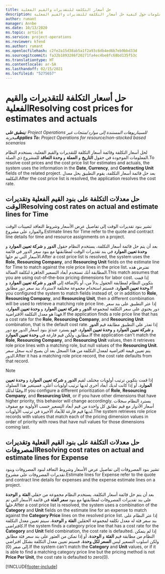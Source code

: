 ```yaml
---
title: حل أسعار التكلفة للتقديرات والقيم الفعلية
description: يقدم هذا الموضوع معلومات حول كيفية حل أسعار التكلفة للتقديرات والقيم الفعلية.
author: rumant
manager: Annbe
ms.date: 10/13/2020
ms.topic: article
ms.service: project-operations
ms.reviewer: kfend
ms.author: rumant
ms.openlocfilehash: c2fe2a15d38ab5a1f2a93c6db4ed6b7eb9bbd33d
ms.sourcegitcommit: fa32b1893286f20271fa4ec4be8fc68bd135f53c
ms.translationtype: HT
ms.contentlocale: ar-SA
ms.lasthandoff: 02/15/2021
ms.locfileid: "5275657"
---
```

# <a name="resolving-cost-prices-for-estimates-and-actuals"></a><span data-ttu-id="ffefc-103">حل أسعار التكلفة للتقديرات والقيم الفعلية</span><span class="sxs-lookup"><span data-stu-id="ffefc-103">Resolving cost prices for estimates and actuals</span></span>

<span data-ttu-id="ffefc-104">_**ينطبق على:** Project Operations للسيناريوهات المستندة إلى موارد/منتجات غير مخزنة‬_</span><span class="sxs-lookup"><span data-stu-id="ffefc-104">_**Applies To:** Project Operations for resource/non-stocked based scenarios_</span></span>

<span data-ttu-id="ffefc-105">لحل أسعار التكلفة وقائمة أسعار التكلفة للتقديرات والقيم الفعلية، يستخدم النظام المعلومات الموجودة في حقول **التاريخ** و **العملة** و **وحدة التعاقد** للمشروع ذي الصلة.</span><span class="sxs-lookup"><span data-stu-id="ffefc-105">To resolve cost prices and the cost price list for estimates and actuals, the system uses the information in the **Date**, **Currency**, and **Contracting Unit** fields of the related project.</span></span> <span data-ttu-id="ffefc-106">بعد حل قائمة أسعار التكلفة، يقوم التطبيق بحل معدل التكلفة.</span><span class="sxs-lookup"><span data-stu-id="ffefc-106">After the cost price list is resolved, the application resolves the cost rate.</span></span>

## <a name="resolving-cost-rates-on-actual-and-estimate-lines-for-time"></a><span data-ttu-id="ffefc-107">حل معدلات التكلفة على بنود القيم الفعلية وتقديرات الوقت</span><span class="sxs-lookup"><span data-stu-id="ffefc-107">Resolving cost rates on actual and estimate lines for Time</span></span>

<span data-ttu-id="ffefc-108">تشير بنود تقديرات الوقت إلى تفاصيل عرض الأسعار وشروط التعاقد لتعيينات الوقت والموارد على مشروع.</span><span class="sxs-lookup"><span data-stu-id="ffefc-108">Estimate lines for Time refer to the quote and contract line details for time and resource assignments on a project.</span></span>

<span data-ttu-id="ffefc-109">بعد أن يتم حل قائمة أسعار التكلفة، يستخدم النظام حقول **الدور** و **شركة تعيين الموارد** و **وحدة تعيين الموارد** في بند تقديرات الوقت لمطابقتها مع بنود سعر الدور في قائمة الأسعار التي تم حلها.</span><span class="sxs-lookup"><span data-stu-id="ffefc-109">After a cost price list is resolved, the system uses the **Role**, **Resourcing Company**, and **Resourcing Unit** fields on the estimate line for Time to match against the role price lines in the price list.</span></span> <span data-ttu-id="ffefc-110">تفترض هذه المطابقة أنك تستخدم أبعاد التسعير الجاهزة لتكلفة العمالة.</span><span class="sxs-lookup"><span data-stu-id="ffefc-110">This match assumes that you are using out-of-the-box pricing dimensions for labor cost.</span></span> <span data-ttu-id="ffefc-111">إذا قمت بتكوين النظام لمطابقة الحقول بدلاً من، أو بالإضافة إلى **الدور** و **شركة تعيين الموارد** و **وحدة تعيين الموارد**، فسيتم استخدام مجموعة مختلفة لاسترداد بند سعر دور مطابق.</span><span class="sxs-lookup"><span data-stu-id="ffefc-111">If you configured the system to match fields instead of, or in addition to **Role**, **Resourcing Company**, and **Resourcing Unit**, then a different combination will be used to retrieve a matching role price line.</span></span> <span data-ttu-id="ffefc-112">إذا عثر التطبيق على بند سعر دور يحتوي على سعر التكلفة لمجموعة **الدور** و **شركة تعيين الموارد** و **وحدة تعيين الموارد**، فهذا هو معدل التكلفة الافتراضية.</span><span class="sxs-lookup"><span data-stu-id="ffefc-112">If the application finds a role price line that has a cost rate for the **Role**, **Resourcing Company**, and **Resourcing Unit** combination, that is the default cost rate.</span></span> <span data-ttu-id="ffefc-113">إذا تعذر على التطبيق مطابقة قيم **الدور** و **شركة تعيين الموارد** و **وحدة تعيين الموارد**، فهو يسترد عندئذٍ بنود أسعار الدور مع دور مطابق، ولكن قيم فارغة في **وحدة تعيين الموارد**.</span><span class="sxs-lookup"><span data-stu-id="ffefc-113">If the application can't match the **Role**, **Resourcing Company**, and **Resourcing Unit** values, then it retrieves role price lines with a matching role, but null values of the **Resourcing Unit**.</span></span> <span data-ttu-id="ffefc-114">يتم تعيين قيمة افتراضية لمعدل التكلفة من هذا السجل بعد أن يصبح لديه سجل سعر الدور.</span><span class="sxs-lookup"><span data-stu-id="ffefc-114">After it has a matching role price record, the cost rate defaults from that record.</span></span> 

> [!NOTE]
> <span data-ttu-id="ffefc-115">إذا قمت بتكوين ترتيب أولويات مختلف لقيم **الدور** و **شركة تعيين الموارد** و **وحدة تعيين الموارد**، أو إذا كانت لديك أبعاد أخرى لديها ترتيب أولويات أعلى، فسيتغير هذا السلوك وفقًا لذلك.</span><span class="sxs-lookup"><span data-stu-id="ffefc-115">If you configure a different prioritization of **Role**, **Resourcing Company**, and **Resourcing Unit**, or if you have other dimensions that have higher priority, this behavior will change accordingly.</span></span> <span data-ttu-id="ffefc-116">يسترد النظام سجلات أسعار الأدوار مع قيم تطابق كل واحدة من قيم أبعاد التسعير حسب الأولوية مع صفوف لديها قيم فارغة للأبعاد الأخيرة في ترتيب الأولويات.</span><span class="sxs-lookup"><span data-stu-id="ffefc-116">The system retrieves role price records with values that match each of the pricing dimension values in order of priority with rows that have null values for those dimensions coming last.</span></span>

## <a name="resolving-cost-rates-on-actual-and-estimate-lines-for-expense"></a><span data-ttu-id="ffefc-117">حل معدلات التكلفة على بنود القيم الفعلية وتقديرات المصروفات</span><span class="sxs-lookup"><span data-stu-id="ffefc-117">Resolving cost rates on actual and estimate lines for Expense</span></span>

<span data-ttu-id="ffefc-118">تشير بنود المصروفات إلى تفاصيل عرض الأسعار وشروط التعاقد لبنود المصروفات وبنود تقديرات المصروفات على مشروع.</span><span class="sxs-lookup"><span data-stu-id="ffefc-118">Estimate lines for Expense refer to the quote and contract line details for expenses and the expense estimate lines on a project.</span></span>

<span data-ttu-id="ffefc-119">بعد أن يتم حل قائمة أسعار التكلفة، يستخدم النظام مجموعة من حقلي **الفئة** و **الوحدة** على بند تقديرات المصروفات لمطابقتها مع بنود **سعر الفئة** في قائمة الأسعار التي تم حلها.</span><span class="sxs-lookup"><span data-stu-id="ffefc-119">After a cost price list is resolved, the system uses a combination of the **Category** and **Unit** fields on the estimate line for an expense to match against the **Category Price** lines on the resolved price list.</span></span> <span data-ttu-id="ffefc-120">إذا عثر النظام على بند سعر فئة له معدل تكلفة لمجموعة الحقلين **الفئة** و **الوحدة**، سيتم تعيين معدل التكلفة كافتراضي.</span><span class="sxs-lookup"><span data-stu-id="ffefc-120">If the system finds a category price line that has a cost rate for the **Category** and **Unit** field combination, the cost rate is defaulted.</span></span> <span data-ttu-id="ffefc-121">إذا لم يتمكن النظام من مطابقة قيم **الفئة** و **الوحدة**، أو إذا تمكن من العثور على بند سعر فئة مطابق ولكن اسلوب التسعير ليس **السعر لكل وحدة**، فسيتم تعيين معدل التكلفة بشكل افتراضي إلى صفر (0).</span><span class="sxs-lookup"><span data-stu-id="ffefc-121">If the system can't match the **Category** and **Unit** values, or if it is able to find a matching category price line but the pricing method is not **Price Per Unit**, the cost rate is defaulted to zero(0).</span></span>


[!INCLUDE[footer-include](../includes/footer-banner.md)]